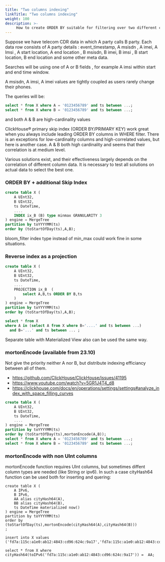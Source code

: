 ```yaml
---
title: "Two columns indexing"
linkTitle: "Two columns indexing"
weight: 100
description: >-
     How to create ORDER BY suitable for filtering over two different columns in two different queries
---
```


Suppose we have telecom CDR data in which A party calls B party. Each data row consists of A party details : event_timestamp, A msisdn , A imei, A Imsi , A start location, A end location , B msisdn, B imei, B imsi , B start location, B end location and some other meta data.
 
Searches will be using one of A or B fields , for example A imsi within start and end time window.

A msisdn, A imsi, A imei values are tightly coupled as users rarely change their phones.
 

The queries will be:

```sql
select * from X where A = '0123456789' and ts between ...;
select * from X where B = '0123456789' and ts between ...;
```

and both A & B are high-cardinality values

ClickHouse® primary skip index (ORDER BY/PRIMARY KEY)  work great when you always include leading ORDER BY columns in WHERE filter.  There is an exceptions for low-cardinality columns and high-correlated values, but here is another case.  A & B both high cardinality and seems that their correlation is at medium level.

Various solutions exist, and their effectiveness largely depends on the correlation of different column data. It is necessary to test all solutions on actual data to select the best one.


### ORDER BY + additional Skip Index

```sql
create table X (
    A UInt32,
    B UInt32,
    ts DateTime,
    ....
    INDEX ix_B (B) type minmax GRANULARITY 3
) engine = MergeTree
partition by toYYYYMM(ts)
order by (toStartOfDay(ts),A,B);
```

bloom_filter index type instead of min_max could work fine in some situations.

### Reverse index as a projection

```sql
create table X (
    A UInt32,
    B UInt32,
    ts DateTime,
    ....
    PROJECTION ix_B  (
        select A,B,ts ORDER BY B,ts
    )
) engine = MergeTree
partition by toYYYYMM(ts)
order by (toStartOfDay(ts),A,B);

select * from X 
where A in (select A from X where B='....' and ts between ...)
  and B='...' and ts between ... ;
```

Separate table with Materialized View also can be used the same way.


### mortonEncode (available from 23.10) 

Not give the priority neither A nor B, but distribute indexing efficiancy between all of them.

 * https://github.com/ClickHouse/ClickHouse/issues/41195
 * https://www.youtube.com/watch?v=5GR1J4T4_d8
 * https://clickhouse.com/docs/en/operations/settings/settings#analyze_index_with_space_filling_curves

```sql
create table X (
    A UInt32,
    B UInt32,
    ts DateTime,
    ....
) engine = MergeTree
partition by toYYYYMM(ts)
order by (toStartOfDay(ts),mortonEncode(A,B));
select * from X where A = '0123456789' and ts between ...;
select * from X where B = '0123456789' and ts between ...;
```

###  mortonEncode with non UInt columns
   
mortonEncode function requires UInt columns, but sometimes diffent column types are needed (like String or ipv6).  In such a case cityHash64 function can be used both for inserting and quering:

```
create table X (
    A IPv6,
    B IPv6,
    AA alias cityHash64(A),
    BB alias cityHash64(B),
    ts DateTime materialized now()
) engine = MergeTree
partition by toYYYYMM(ts)
order by 
(toStartOfDay(ts),mortonEncode(cityHash64(A),cityHash64(B)))
;

insert into X values ('fd7a:115c:a1e0:ab12:4843:cd96:624c:9a17','fd7a:115c:a1e0:ab12:4843:cd96:624c:9a17')

select * from X where cityHash64(toIPv6('fd7a:115c:a1e0:ab12:4843:cd96:624c:9a17')) =  AA;
```
   


